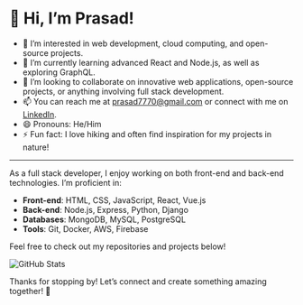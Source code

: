 # 👋 Hi, I’m Prasad!

- 👀 I’m interested in web development, cloud computing, and open-source projects.
- 🌱 I’m currently learning advanced React and Node.js, as well as exploring GraphQL.
- 💞️ I’m looking to collaborate on innovative web applications, open-source projects, or anything involving full stack development.
- 📫 You can reach me at [prasad7770@gmail.com](mailto:prasad770@gmail.com) or connect with me on [LinkedIn](https://www.linkedin.com/in/yourprofile).
- 😄 Pronouns: He/Him
- ⚡ Fun fact: I love hiking and often find inspiration for my projects in nature!

---

As a full stack developer, I enjoy working on both front-end and back-end technologies. I’m proficient in:

- **Front-end**: HTML, CSS, JavaScript, React, Vue.js
- **Back-end**: Node.js, Express, Python, Django
- **Databases**: MongoDB, MySQL, PostgreSQL
- **Tools**: Git, Docker, AWS, Firebase

Feel free to check out my repositories and projects below!

![GitHub Stats](https://github-readme-stats.vercel.app/api?username=Prasad052003&show_icons=true&theme=radical)

Thanks for stopping by! Let’s connect and create something amazing together! 🚀
